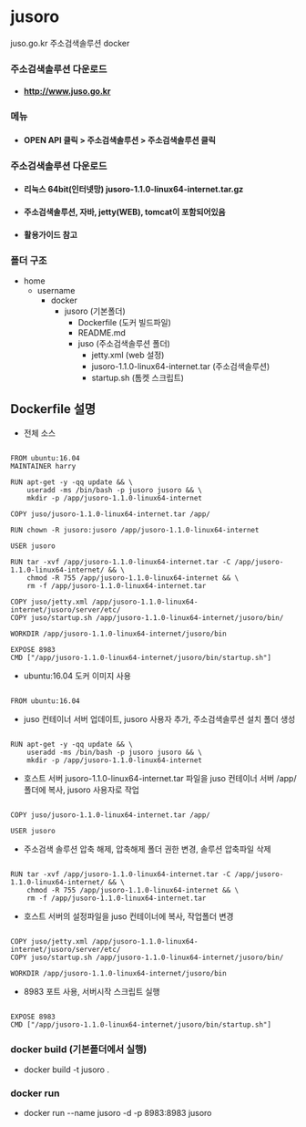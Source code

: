 # jusoro
juso.go.kr 주소검색솔루션 docker

### 주소검색솔루션 다운로드
* #### http://www.juso.go.kr

### 메뉴
* #### OPEN API 클릭 > 주소검색솔루션 > 주소검색솔루션 클릭

### 주소검색솔루션 다운로드
* #### 리눅스 64bit(인터넷망) jusoro-1.1.0-linux64-internet.tar.gz
* #### 주소검색솔루션, 자바, jetty(WEB), tomcat이 포함되어있음
* #### 활용가이드 참고

### 폴더 구조
* home
  * username
    * docker
      * jusoro (기본폴더)
        * Dockerfile (도커 빌드파일)
        * README.md
        * juso (주소검색솔루션 폴더)
          * jetty.xml (web 설정)
          * jusoro-1.1.0-linux64-internet.tar (주소검색솔루션)
          * startup.sh (톰켓 스크립트)

## Dockerfile 설명
* 전체 소스
<pre><code>
FROM ubuntu:16.04
MAINTAINER harry <latemorning@gmail.com>

RUN apt-get -y -qq update && \
    useradd -ms /bin/bash -p jusoro jusoro && \
    mkdir -p /app/jusoro-1.1.0-linux64-internet

COPY juso/jusoro-1.1.0-linux64-internet.tar /app/

RUN chown -R jusoro:jusoro /app/jusoro-1.1.0-linux64-internet

USER jusoro

RUN tar -xvf /app/jusoro-1.1.0-linux64-internet.tar -C /app/jusoro-1.1.0-linux64-internet/ && \
    chmod -R 755 /app/jusoro-1.1.0-linux64-internet && \
    rm -f /app/jusoro-1.1.0-linux64-internet.tar

COPY juso/jetty.xml /app/jusoro-1.1.0-linux64-internet/jusoro/server/etc/
COPY juso/startup.sh /app/jusoro-1.1.0-linux64-internet/jusoro/bin/

WORKDIR /app/jusoro-1.1.0-linux64-internet/jusoro/bin

EXPOSE 8983
CMD ["/app/jusoro-1.1.0-linux64-internet/jusoro/bin/startup.sh"]
</code></pre>

* ubuntu:16.04 도커 이미지 사용
<pre><code>
FROM ubuntu:16.04
</code></pre>

* juso 컨테이너 서버 업데이트, jusoro 사용자 추가, 주소검색솔루션 설치 폴더 생성
<pre><code>
RUN apt-get -y -qq update && \
    useradd -ms /bin/bash -p jusoro jusoro && \
    mkdir -p /app/jusoro-1.1.0-linux64-internet
</code></pre>

* 호스트 서버 jusoro-1.1.0-linux64-internet.tar 파일을 juso 컨테이너 서버 /app/ 폴더에 복사, jusoro 사용자로 작업
<pre><code>
COPY juso/jusoro-1.1.0-linux64-internet.tar /app/

USER jusoro
</code></pre>

* 주소검색 솔루션 압축 해제, 압축해제 폴더 권한 변경, 솔루션 압축파일 삭제
<pre><code>
RUN tar -xvf /app/jusoro-1.1.0-linux64-internet.tar -C /app/jusoro-1.1.0-linux64-internet/ && \
    chmod -R 755 /app/jusoro-1.1.0-linux64-internet && \
    rm -f /app/jusoro-1.1.0-linux64-internet.tar
</code></pre>

* 호스트 서버의 설정파일을 juso 컨테이너에 복사, 작업폴더 변경
<pre><code>
COPY juso/jetty.xml /app/jusoro-1.1.0-linux64-internet/jusoro/server/etc/
COPY juso/startup.sh /app/jusoro-1.1.0-linux64-internet/jusoro/bin/

WORKDIR /app/jusoro-1.1.0-linux64-internet/jusoro/bin
</code></pre>

* 8983 포트 사용, 서버시작 스크립트 실행
<pre><code>
EXPOSE 8983
CMD ["/app/jusoro-1.1.0-linux64-internet/jusoro/bin/startup.sh"]
</code></pre>

### docker build (기본폴더에서 실행)
* docker build -t jusoro .

### docker run
* docker run --name jusoro -d -p 8983:8983 jusoro
